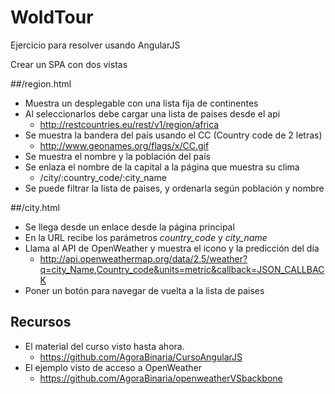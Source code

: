 WoldTour
========

Ejercicio para resolver usando AngularJS

Crear un SPA con dos vistas

##/region.html
  - Muestra un desplegable con una lista fija de continentes
  - Al seleccionarlos debe cargar una lista de paises desde el api
    - http://restcountries.eu/rest/v1/region/africa
  - Se muestra la bandera del país usando el CC (Country code de 2 letras)
    - http://www.geonames.org/flags/x/CC.gif
  - Se muestra el nombre y la población del país
  - Se enlaza el nombre de la capital a la página que muestra su clima
    - /city/:country_code/:city_name
  - Se puede filtrar la lista de paises, y ordenarla según población y nombre
  
##/city.html
  - Se llega desde un enlace desde la página principal
  - En la URL recibe los parámetros *country_code* y *city_name*
  - Llama al API de OpenWeather y muestra el icono y la predicción del día
    - http://api.openweathermap.org/data/2.5/weather?q=city_Name,Country_code&units=metric&callback=JSON_CALLBACK
  - Poner un botón para navegar de vuelta a la lista de paises
  
## Recursos
  - El material del curso visto hasta ahora.
    - https://github.com/AgoraBinaria/CursoAngularJS
  - El ejemplo visto de acceso a OpenWeather
    - https://github.com/AgoraBinaria/openweatherVSbackbone
    